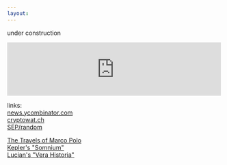 ```yaml
---
layout:
---
```

under construction

<iframe width="500" height="125" src="https://clyp.it/zygg1leg/widget" frameborder="0"></iframe>

links:<br>
[news.ycombinator.com](https://news.ycombinator.com)<br>
[cryptowat.ch](https://cryptowat.ch)<br>
[SEP/random](https://plato.stanford.edu/cgi-bin/encyclopedia/random)<br>

[The Travels of Marco Polo](https://en.wikisource.org/wiki/The_Travels_of_Marco_Polo)<br>
[Kepler's "Somnium"](https://somniumproject.wordpress.com/somnium)<br>
[Lucian's "Vera Historia"](http://lucianofsamosata.info/TheTrueHistory.html)<br>
